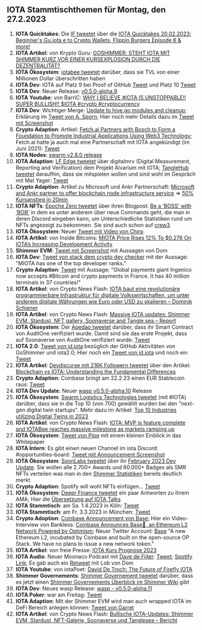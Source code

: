 ## IOTA Stammtischthemen für Montag, den 27.2.2023

1. **IOTA Quicktakes**: Die [IF tweetet](https://twitter.com/iota/status/1627609098840686594?s=20) über die [IOTA Quicktakes 20.02.2023: Beginner's Gu.iota
e to Crypto Wallets, Flippin Burgers Episode 6 & more!](https://www.youtube.com/watch?v=YzgHo2EA2Hs)
2. **IOTA Artikel**: von Krypto Guru: [GOSHIMMER: STEHT IOTA MIT SHIMMER KURZ VOR EINER KURSEXPLOSION DURCH DIE DEZENTRALITÄT?](https://krypto-guru.de/news/shimmer-kurz-dezentralitaet/)
3. **IOTA Ökosystem**: [iotabee tweetet](https://twitter.com/iotabee/status/1627892932731707393?s=20) darüber, dass sie TVL von einer Millionen Dollar überschritten haben
4. **IOTA Dev**: IOTA auf Platz 9 bei Proof of GitHub [Tweet](https://twitter.com/ProofofGitHub/status/1627941210189967365?s=20) und Platz 10 [Tweet](https://twitter.com/ProofofGitHub/status/1629028376517259264?s=20)
5. **IOTA Dev**: Neuer Release: [v0.5.0-alpha.9](https://github.com/iotaledger/wasp/releases/tag/v0.5.0-alpha.9)
6. **IOTA Youtube**: von BarriC: [WHY I BELIEVE #IOTA IS UNSTOPPABLE!! SUPER BULLISH!! $IOTA #crypto #cryptocurrency](https://www.youtube.com/watch?v=ZGnIqH8lVk8)
7. **IOTA Dev**: Wichtiger Merge: [Update to hive.go modules and cleanup](https://github.com/iotaledger/goshimmer/pull/2568); Erklärung im [Tweet von A. Sporn](https://twitter.com/alexsporn/status/1628078696534880285?s=20); Hier noch mehr Details dazu im [Tweet mit Screenshot](https://twitter.com/Vrom14286662/status/1628310824686170112?s=20)
8. **Crypto Adaption**: Artikel: [Fetch.ai Partners with Bosch to Form a Foundation to Promote Industrial Applications Using Web3 Technology](https://medium.com/fetch-ai/fetch-ai-partners-with-bosch-to-form-a-foundation-to-promote-industrial-applications-using-web3-58b11ba70871); Fetch.ai hatte ja auch mal eine Partnerschaft mit IOTA angekündigt (im Juni 2021): [Tweet](https://twitter.com/Fetch_ai/status/1404050180098363392?s=20)
9. **IOTA Nodes**: [swarm v2.8.0 release](https://community.tanglebay.com/forum/thread/1-swarm-changelog/?postID=254#post254)
10. **IOTA Adaption**: [LF Edge tweetet](https://twitter.com/LF_Edge/status/1628063088640507907?s=20) über digitalmrv (Digital Measurement, Reporting and Verification) dem Projekt Alvarium mit IOTA; [TangleHub tweetet](https://twitter.com/Tanglehub_eu/status/1628357826170040320?s=20) daraufhin, dass sie mitspielen wollen und sind wohl im Gespräch mit Mat Yager: [Tweet](https://twitter.com/Tanglehub_eu/status/1628392902601719808?s=20)
11. **Crypto Adaption**: Artikel zu Microsoft und Ankr Partnerschaft: [Microsoft and Ankr partner to offer blockchain node infrastructure service](https://www.theblock.co/post/213554/microsoft-and-ankr-partner-blockchain-node-infrastructure-service) => [50% Kursanstieg in 20min](https://coinmarketcap.com/currencies/ankr/)
12. **IOTA NFTs**: [Epoche Zero tweetet](https://twitter.com/Epoch_0/status/1628094218240421889?s=20) über ihren Blogpost: [Be a ‘BOSS’ with ‘BOB’](https://medium.com/@EpochZer0/be-a-boss-with-bob-866b6f734c68) in dem es unter anderem über neue Commands geht, die man in deren Discord eingeben kann, um Unterschiedliche Statistiken rund um NFTs angezeigt zu bekommen. Sie sind auch schon auf [crew3](https://crew3.xyz/c/epochzero/invite/OyNIakiVzxWOMuCGrpJ7q)
13. **IOTA Ökosystem**: Neuer [Tweet mit Video von Chirp](https://twitter.com/ChirpIoT/status/1627989508980604928?s=20)
14. **IOTA Artikel**: von Inside Bitcoins: [MIOTA Price Rises 12% To $0.276 On IOTA’s Increasing Development Activity](https://insidebitcoins.com/news/miota-price-rises-12-to-0-276-on-iotas-increasing-development-activity?utm_source=dlvr.it&utm_medium=twitter)
15. **Shimmer EVM**: [Tweet mit Screenshot](https://twitter.com/IotaPoet/status/1628378022851104768?s=20) mit Aussagen von Dom
16. **IOTA Dev**: [Tweet von stack dem crypto dev checker](https://twitter.com/StackDotMoney/status/1628171972411547648?s=20) mit der Aussage: "MIOTA has one of the top developer ranks."
17. **Crypto Adaption**: [Tweet](https://twitter.com/BTC_Archive/status/1628346233059266561?s=20) mit Aussage: "Global payments giant Ingenico now accepts #Bitcoin and crypto payments in France. It has 40 million terminals in 37 countries!"
18. **IOTA Artikel**: von Crypto News Flash: [IOTA baut eine revolutionäre programmierbare Infrastruktur für digitale Volkswirtschaften, um unter anderem digitale Währungen wie Euro oder USD zu skalieren – Dominik Schiener](https://www.crypto-news-flash.com/de/iota-baut-pogrammierbare-infrastruktur-fuer-digitale-volkswirtschaften-zum-vorteil-fuer-alle/?feed_id=13175&_unique_id=63f5b01fa4e71)
19. **IOTA Artikel**: von Crypto News Flash: [Massive IOTA updates: Shimmer EVM, Stardust, NFT gallery, Soonaverse and Tangle sea – Report](https://www.crypto-news-flash.com/massive-iota-updates-shimmer-evm-stardust-nft-gallery-soonaverse-and-tangle-sea-report/?feed_id=13178&_unique_id=63f5f06c3985e)
20. **IOTA Ökosystem**: Der [Apedao tweetet](https://twitter.com/iotapes/status/1628329692804653057?s=20) darüber, dass ihr Smart Contract von AuditOne verifiziert wurde. Damit sind sie das erste Projekt, dass auf Soonaverse von AuditOne verifiziert wurde: [Tweet](https://twitter.com/auditone_team/status/1628344531476176897?s=20)
21. **IOTA 2.0**: [Tweet von id.iota](https://twitter.com/id_iota/status/1628318337309589505?s=20) bezüglich der GitHub Aktivitäten von GoShimmer und iota2.0; Hier noch ein [Tweet von id.iota](https://twitter.com/id_iota/status/1628707877505441793?s=20) und noch ein [Tweet](https://twitter.com/id_iota/status/1629036134817832961?s=20)
22. **IOTA Artikel**: [Devdiscurse mit 216K Followern tweetet](https://twitter.com/Dev_Discourse/status/1628315399447285760?s=20) über den Artikel: [Blockchain vs IOTA: Understanding the Fundamental Differences](https://www.devdiscourse.com/article/agency-wire/2360465-blockchain-vs-iota-understanding-the-fundamental-differences)
23. **Crypto Adaption**: Coinbase bringt am 22.2.23 einen EUR Stablecoin raus: [Tweet](https://twitter.com/CoinbaseAssets/status/1628077717596798986?s=20)
24. **IOTA Dev Update**: Neuer [wasp v0.5.0-alpha.10](https://github.com/iotaledger/wasp/releases/tag/v0.5.0-alpha.10) Release
25. **IOTA Ökosystem**: [Swarm Logistics Technologies tweetet](https://twitter.com/SwarmLogistics/status/1628169188744339456?s=20) (mit #IOTA) darüber, dass sie in die Top 10 (von 700) gewählt wurden bei den "next-gen digital twin startups". Mehr dazu im Artikel: [Top 10 Industries utilizing Digital Twins in 2023](https://www.startus-insights.com/innovators-guide/digital-twin-startups/)
26. **IOTA Artikel**: von Crypto News Flash: [IOTA: MVP is feature complete and IOTABee reaches massive milestone as markets ramping up](https://www.crypto-news-flash.com/iota-mvp-is-feature-complete-and-iotabee-reaches-massive-milestone-as-markets-ramping-up/)
27. **IOTA Ökosystem**: [Tweet von Pipe](https://twitter.com/PIPE_DATA/status/1628465111525429249?s=20) mit einem kleinen Einblick in das Whitepaper
28. **IOTA Intern**: Es gibt einen neuen Channel im iota Discord: #opportunities-board: [Tweet mit Announcement Screenshot](https://twitter.com/Vrom14286662/status/1628496301712191490?s=20)
29. **IOTA Ökosystem**: [SoonLabs tweetet](https://twitter.com/soon_labs/status/1628635853282246656?s=20) über ihr [February 2023 Dev Update](https://soonlabs.medium.com/february-2023-dev-update-5c8932c83691). Sie wollen alle 2.700+ Awards und 60.000+ Badges als SMR NFTs verteilen was man in den [Shimmer Statistiken](https://explorer.iota.org/shimmer/statistics/) bereits deutlich merkt
30. **Crypto Adaption**: Spotify will wohl NFTs einfügen... [Tweet](https://twitter.com/AltcoinDailyio/status/1628608735731130368?s=20)
31. **IOTA Ökosystem**: [Deepr Finance tweetet](https://twitter.com/DeeprFinance/status/1628397153260343297?s=20) ein paar Antworten zu ihrem AMA; Hier die [Übersetzung auf IOTA Talks](https://www.iota-talk.com/forum/index.php?thread/1539-deepr-finance/&postID=114857#post114857)
32. **IOTA Stammtisch**: am Sa. 1.4.2023 in Köln: [Tweet](https://twitter.com/IotaPunks_71/status/1628380570702037000?s=20)
33. **IOTA Stammtisch**: am Fr. 3.3.2023 in München: [Tweet](https://twitter.com/IotaMunchen/status/1628682506143670277?s=20)
34. **Crypto Adoption**: [Coinbase Announcement von Base](https://twitter.com/coinbase/status/1628760201254903809?s=20); Hier ein Video-Interview von Bankless: [Coinbase Announces Base🔵, an Ethereum L2 Network Powered by Optimism](https://www.youtube.com/watch?v=iSIosTP4IJI); Neuer Twitter Account: [Base](https://twitter.com/BuildOnBase/status/1628757381457883136?s=20) "A new Ethereum L2, incubated by Coinbase and built on the open-source OP Stack. We have no plans to issue a new network token."
35. **IOTA Artikel**: von freie Presse: [IOTA Kurs Prognose 2023](https://www.freiepresse.de/erfahrungen/trading/krypto/prognose/iota/)
36. **IOTA Audio**: Neuer Moonaco Podcast mit [Dave de Fijter](https://twitter.com/fijter): [Tweet](https://twitter.com/MoonacoPodcast/status/1628711669290479617?s=20); [Spotify Link](https://open.spotify.com/episode/0bbOeKqCrwN7CHSmSHyQPJ?si=D9mF4LDqQSeXXSHgHm-d-Q&nd=1); Es gab auch ein [Retweet](https://twitter.com/DomSchiener/status/1628827688138833920?s=20) mit Lob von Dom
37. **IOTA Youtube**: von iotaPoet: [David De Troch: The Future of Firefly IOTA](https://www.youtube.com/watch?v=rnl-Dqo5Gek)
38. **Shimmer Governements**: [Shimmer Governement tweetet](https://twitter.com/ShimmerGov/status/1628927769345249281?s=20) darüber, dass es jetzt einen [Shimmer Governements Überblick im Shimmer Wiki](https://wiki.iota.org/shimmer/learn/governance/shimmer-governance-intro/) gibt
39. **IOTA Dev**: Neues wasp Release: [wasp - v0.5.0-alpha.11](https://github.com/iotaledger/wasp/releases/tag/v0.5.0-alpha.11)
40. **IOTA Poker**: war am Freitag: [Tweet](https://twitter.com/IotaPunks_71/status/1629003661480280064?s=20)
41. **IOTA Adaption**: Mit der Shimmer EVM wird man auch wrapped IOTA im DeFi Bereich anlegen können: [Tweet von Garret](https://twitter.com/GarrettBullish/status/1629062665149767680?s=20)
42. **IOTA Artikel**: von Crypto News Flash: [Bullische IOTA-Updates: Shimmer EVM, Stardust, NFT-Galerie, Soonaverse und Tanglesea – Bericht](https://www.crypto-news-flash.com/de/iota-updates-fuer-shimmer-evm-stardust-nft-gallery-soonaverse-und-tangle-sea/)






